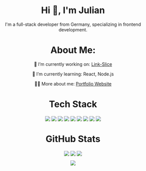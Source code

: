 <h1 align="center">Hi 👋, I'm Julian</h1>

<p align="center">I'm a full-stack developer from Germany, specializing in frontend development.</p>

<!----------------------------------------------------------------------------------------------------------------------------------------------------------------->

<h1 align="center">About Me:</h1>

<p align="center">🔭 I’m currently working on:  <a href="https://github.com/Ju7ii/Link-Slice">Link-Slice</a></p>
<p align="center">🌱 I’m currently learning:    React, Node.js</p>
<p align="center">👨‍💻 More about me:             <a href="https://julianrok.de">Portfolio Website</a></p>

<!----------------------------------------------------------------------------------------------------------------------------------------------------------------->

<h1 align="center">Tech Stack</h1>

<p align="center">
  <img align="center" src="https://img.shields.io/badge/javascript-%23323330.svg?style=for-the-badge&logo=javascript&logoColor=%23F7DF1E">
  <img align="center" src="https://img.shields.io/badge/javascript-%23323330.svg?style=for-the-badge&logo=javascript&logoColor=%23F7DF1E">
  <img align="center" src="https://img.shields.io/badge/html5-%23E34F26.svg?style=for-the-badge&logo=html5&logoColor=white">
  <img align="center" src="https://img.shields.io/badge/css3-%231572B6.svg?style=for-the-badge&logo=css3&logoColor=white">
  <img align="center" src="https://img.shields.io/badge/react-%2320232a.svg?style=for-the-badge&logo=react&logoColor=%2361DAFB">
  <img align="center" src="https://img.shields.io/badge/node.js-6DA55F?style=for-the-badge&logo=node.js&logoColor=white">
  <img align="center" src="https://img.shields.io/badge/express.js-%23404d59.svg?style=for-the-badge&logo=express&logoColor=%2361DAFB">
  <img align="center" src="https://img.shields.io/badge/php-%23777BB4.svg?style=for-the-badge&logo=php&logoColor=white">
  <img align="center" src="https://img.shields.io/badge/mysql-%2300000f.svg?style=for-the-badge&logo=mysql&logoColor=white">
</p>
 
<!----------------------------------------------------------------------------------------------------------------------------------------------------------------->

<h1 align="center">GitHub Stats</h1>

<p align="center">
  <img align="center" src="https://github-readme-stats.vercel.app/api?username=Ju7ii&theme=dark&hide_border=false&include_all_commits=false&count_private=false">
  <img align="center" src="https://github-readme-streak-stats.herokuapp.com/?user=Ju7ii&theme=dark&hide_border=false">
  <img align="center" src="https://github-readme-stats.vercel.app/api/top-langs/?username=Ju7ii&theme=dark&hide_border=false&include_all_commits=false&count_private=false&layout=compact">
</p>

<!----------------------------------------------------------------------------------------------------------------------------------------------------------------->

<p align="center">
  <img align="center" src="https://visitcount.itsvg.in/api?id=Ju7ii&icon=0&color=12">
</p>
